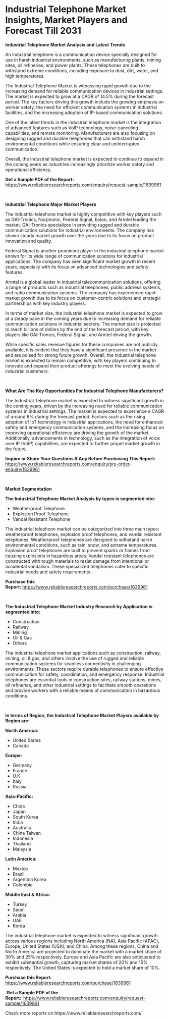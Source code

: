 <p><h1>Industrial Telephone Market Insights, Market Players and Forecast Till 2031</h1></p><p><strong>Industrial Telephone Market Analysis and Latest Trends</strong></p>
<p><p>An industrial telephone is a communication device specially designed for use in harsh industrial environments, such as manufacturing plants, mining sites, oil refineries, and power plants. These telephones are built to withstand extreme conditions, including exposure to dust, dirt, water, and high temperatures.</p><p>The Industrial Telephone Market is witnessing rapid growth due to the increasing demand for reliable communication devices in industrial settings. The market is expected to grow at a CAGR of 14.5% during the forecast period. The key factors driving this growth include the growing emphasis on worker safety, the need for efficient communication systems in industrial facilities, and the increasing adoption of IP-based communication solutions.</p><p>One of the latest trends in the industrial telephone market is the integration of advanced features such as VoIP technology, noise-canceling capabilities, and remote monitoring. Manufacturers are also focusing on designing rugged and durable telephones that can withstand harsh environmental conditions while ensuring clear and uninterrupted communication.</p><p>Overall, the industrial telephone market is expected to continue to expand in the coming years as industries increasingly prioritize worker safety and operational efficiency.</p></p>
<p><strong>Get a Sample PDF of the Report:&nbsp;</strong> <a href="https://www.reliableresearchreports.com/enquiry/request-sample/1639961">https://www.reliableresearchreports.com/enquiry/request-sample/1639961</a></p>
<p>&nbsp;</p>
<p><strong>Industrial Telephone Major Market Players</strong></p>
<p><p>The industrial telephone market is highly competitive with key players such as GAI-Tronics, Norphonic, Federal Signal, Eaton, and Armtel leading the market. GAI-Tronics specializes in providing rugged and durable communication solutions for industrial environments. The company has shown steady market growth over the years due to its focus on product innovation and quality.</p><p>Federal Signal is another prominent player in the industrial telephone market known for its wide range of communication solutions for industrial applications. The company has seen significant market growth in recent years, especially with its focus on advanced technologies and safety features.</p><p>Armtel is a global leader in industrial telecommunication solutions, offering a range of products such as industrial telephones, public address systems, and radio communication systems. The company has experienced rapid market growth due to its focus on customer-centric solutions and strategic partnerships with key industry players.</p><p>In terms of market size, the industrial telephone market is expected to grow at a steady pace in the coming years due to increasing demand for reliable communication solutions in industrial sectors. The market size is projected to reach billions of dollars by the end of the forecast period, with key players like GAI-Tronics, Federal Signal, and Armtel driving the growth.</p><p>While specific sales revenue figures for these companies are not publicly available, it is evident that they have a significant presence in the market and are poised for strong future growth. Overall, the industrial telephone market is expected to remain competitive, with key players continuing to innovate and expand their product offerings to meet the evolving needs of industrial customers.</p></p>
<p>&nbsp;</p>
<p><strong>What Are The Key Opportunities For Industrial Telephone Manufacturers?</strong></p>
<p><p>The Industrial Telephone market is expected to witness significant growth in the coming years, driven by the increasing need for reliable communication systems in industrial settings. The market is expected to experience a CAGR of around 8% during the forecast period. Factors such as the rising adoption of IoT technology in industrial applications, the need for enhanced safety and emergency communication systems, and the increasing focus on improving operational efficiency are driving the growth of the market. Additionally, advancements in technology, such as the integration of voice over IP (VoIP) capabilities, are expected to further propel market growth in the future.</p></p>
<p><strong>Inquire or Share Your Questions If Any Before Purchasing This Report:</strong> <a href="https://www.reliableresearchreports.com/enquiry/pre-order-enquiry/1639961">https://www.reliableresearchreports.com/enquiry/pre-order-enquiry/1639961</a></p>
<p>&nbsp;</p>
<p><strong>Market Segmentation</strong></p>
<p><strong>The Industrial Telephone Market Analysis by types is segmented into:</strong></p>
<p><ul><li>Weatherproof Telephone</li><li>Explosion Proof Telephone</li><li>Vandal Resistant Telephone</li></ul></p>
<p><p>The industrial telephone market can be categorized into three main types: weatherproof telephones, explosion proof telephones, and vandal resistant telephones. Weatherproof telephones are designed to withstand harsh environmental conditions, such as rain, snow, and extreme temperatures. Explosion proof telephones are built to prevent sparks or flames from causing explosions in hazardous areas. Vandal resistant telephones are constructed with tough materials to resist damage from intentional or accidental vandalism. These specialized telephones cater to specific industrial needs and safety requirements.</p></p>
<p><strong>Purchase this Report:&nbsp;</strong><a href="https://www.reliableresearchreports.com/purchase/1639961">https://www.reliableresearchreports.com/purchase/1639961</a></p>
<p>&nbsp;</p>
<p><strong>The Industrial Telephone Market Industry Research by Application is segmented into:</strong></p>
<p><ul><li>Construction</li><li>Railway</li><li>Mining</li><li>Oil & Gas</li><li>Others</li></ul></p>
<p><p>The industrial telephone market applications such as construction, railway, mining, oil & gas, and others involve the use of rugged and reliable communication systems for seamless connectivity in challenging environments. These sectors require durable telephones to ensure effective communication for safety, coordination, and emergency response. Industrial telephones are essential tools in construction sites, railway stations, mines, oil refineries, and other industrial settings to facilitate smooth operations and provide workers with a reliable means of communication in hazardous conditions.</p></p>
<p>&nbsp;</p>
<p><strong>In terms of Region, the Industrial Telephone Market Players available by Region are:</strong></p>
<p>
    <p> <strong> North America: </strong>
        <ul>
            <li>United States</li>
            <li>Canada</li>
        </ul>
        </p> 
    <p> <strong> Europe: </strong>
        <ul>
            <li>Germany</li>
            <li>France</li>
            <li>U.K.</li>
            <li>Italy</li>
            <li>Russia</li>
        </ul>
        </p> 
    <p> <strong> Asia-Pacific: </strong>
        <ul>
            <li>China</li>
            <li>Japan</li>
            <li>South Korea</li>
            <li>India</li>
            <li>Australia</li>
            <li>China Taiwan</li>
            <li>Indonesia</li>
            <li>Thailand</li>
            <li>Malaysia</li>
        </ul>
        </p> 
    <p> <strong> Latin America: </strong>
        <ul>
            <li>Mexico</li>
            <li>Brazil</li>
            <li>Argentina Korea</li>
            <li>Colombia</li>
        </ul>
        </p> 
    <p> <strong> Middle East & Africa: </strong>
        <ul>
            <li>Turkey</li>
            <li>Saudi</li>
            <li>Arabia</li>
            <li>UAE</li>
            <li>Korea</li>
        </ul>
    </p>
    </p>
<p><p>The industrial telephone market is expected to witness significant growth across various regions including North America (NA), Asia Pacific (APAC), Europe, United States (USA), and China. Among these regions, China and North America are projected to dominate the market with a market share of 30% and 25% respectively. Europe and Asia Pacific are also anticipated to exhibit substantial growth, capturing market shares of 20% and 15% respectively. The United States is expected to hold a market share of 10%.</p></p>
<p><strong>Purchase this Report: </strong><a href="https://www.reliableresearchreports.com/purchase/1639961">https://www.reliableresearchreports.com/purchase/1639961</a></p>
<p>&nbsp;<strong>Get a Sample PDF of the Report:&nbsp;&nbsp;</strong><a href="https://www.reliableresearchreports.com/enquiry/request-sample/1639961">https://www.reliableresearchreports.com/enquiry/request-sample/1639961</a></p>
<p><strong></strong></p>
<p>Check more reports on https://www.reliableresearchreports.com/</p>